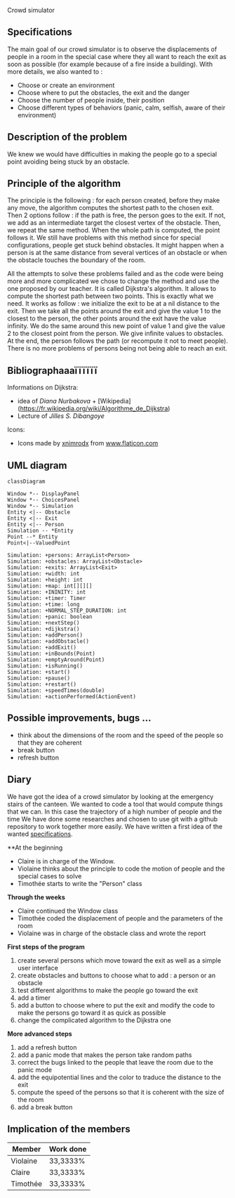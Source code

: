 Crowd simulator

## Specifications
The main goal of our crowd simulator is to observe the displacements of people in a room in the special case where they all want to reach the exit as soon as possible (for example because of a fire inside a building).
With more details, we also wanted to :

- Choose or create an environment 
- Choose where to put the obstacles, the exit and the danger
- Choose the number of people inside, their position
- Choose different types of behaviors (panic, calm, selfish, aware of their environment)

## Description of the problem
We knew we would have difficulties in making the people go to a special point avoiding being stuck by an obstacle.


## Principle of the algorithm
The principle is the following : for each person created, before they make any move, the algorithm computes the shortest path to the chosen exit.
Then 2 options follow : if the path is free, the person goes to the exit. If not, we add as an intermediate target the closest vertex of the obstacle. Then, we repeat the same method. When the whole path is computed, the point follows it.
We still have problems with this method since for special configurations, people get stuck behind obstacles. It might happen when a person is at the same distance from several vertices of an obstacle or when the obstacle touches the boundary of the room.

All the attempts to solve these problems failed and as the code were being more and more complicated we chose to change the method and use the one proposed by our teacher. It is called Dijkstra's algorithm. It allows to compute the shortest path between two points. This is exactly what we need.
It works as follow : we initialize the exit to be at a nil distance to the exit. Then we take all the points around the exit and give the value 1 to the closest to the person, the other points around the exit have the value infinity. We do the same around this new point of value 1 and give the value 2 to the closest point from the person. We give infinite values to obstacles. At the end, the person follows the path (or recompute it not to meet people).  
There is no more problems of persons being not being able to reach an exit.


## Bibliographaaaïïïïïï
Informations on Dijkstra:
- idea of *Diana Nurbakova* + [Wikipedia] (https://fr.wikipedia.org/wiki/Algorithme_de_Dijkstra)
- Lecture of *Jilles S. Dibangoye* 

Icons:
- Icons made by <a href="https://www.flaticon.com/authors/xnimrodx" title="xnimrodx">xnimrodx</a> from <a href="https://www.flaticon.com/" title="Flaticon"> www.flaticon.com </a>

## UML diagram

```mermaid
classDiagram

Window *-- DisplayPanel
Window *-- ChoicesPanel
Window *-- Simulation
Entity <|-- Obstacle
Entity <|-- Exit
Entity <|-- Person
Simulation -- *Entity
Point --* Entity
Point<|--ValuedPoint

Simulation: +persons: ArrayList<Person> 
Simulation: +obstacles: ArrayList<Obstacle>
Simulation: +exits: ArrayList<Exit>
Simulation: +width: int
Simulation: +height: int
Simulation: +map: int[][][]
Simulation: +ININITY: int
Simulation: +timer: Timer
Simulation: +time: long
Simulation: +NORMAL_STEP_DURATION: int
Simulation: +panic: boolean
Simulation: +nextStep()
Simulation: +dijkstra()
Simulation: +addPerson()
Simulation: +addObstacle()
Simulation: +addExit()
Simulation: +inBounds(Point)
Simulation: +emptyAround(Point)
Simulation: +isRunning()
Simulation: +start()
Simulation: +pause()
Simulation: +restart()
Simulation: +speedTimes(double)
Simulation: +actionPerformed(ActionEvent)

```

## Possible improvements, bugs ...
- think about the dimensions of the room and the speed of the people so that they are coherent
- break button
- refresh button

## Diary

 We have got the idea of a crowd simulator by looking at the emergency stairs of the canteen. We wanted to code a tool that would compute things that we can. In this case the trajectory of a high number of people and the time
 We have done some researches and chosen to use git with a github repository to work together more easily. We have written a first idea of the wanted [specifications](#Specifications).

**At the beginning 

- Claire is in charge of the Window.
- Violaine thinks about the principle to code the motion of people and the special cases to solve
- Timothée starts to write the "Person" class

**Through the weeks** 
- Claire continued the Window class
- Timothée coded the displacement of people and the parameters of the room
- Violaine was in charge of the obstacle class and wrote the report 

**First steps of the program**

1. create several persons which move toward the exit as well as a simple user interface
2. create obstacles and buttons to choose what to add : a person or an obstacle
3. test different algorithms to make the people go toward the exit
4. add a timer
5. add a button to choose where to put the exit and modify the code to make the persons go toward it as quick as possible
6. change the complicated algorithm to the Dijkstra one

**More advanced steps**
1. add a refresh button
2. add a panic mode that makes the person take random paths
3. correct the bugs linked to the people that leave the room due to the panic mode
4. add the equipotential lines and the color to traduce the distance to the exit
5. compute the speed of the persons so that it is coherent with the size of the room
6. add a break button

## Implication of the members

|  Member  |Work done |
|----------|----------|
| Violaine | 33,3333% |
| Claire   | 33,3333% |
| Timothée | 33,3333% |

